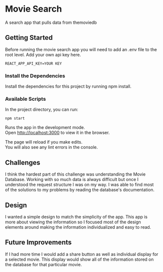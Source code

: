 # Movie Search

A search app that pulls data from themoviedb

## Getting Started

Before running the movie search app you will need to add an .env file to the root level. Add your own api key here.

```
REACT_APP_API_KEY=YOUR KEY
```

### Install the Dependencies

Install the dependencies for this project by running npm install.

### Available Scripts

In the project directory, you can run:

```
npm start
```

Runs the app in the development mode.<br>
Open [http://localhost:3000](http://localhost:3000) to view it in the browser.

The page will reload if you make edits.<br>
You will also see any lint errors in the console.

## Challenges

I think the hardest part of this challenge was understanding the Movie Database. Working with so much data is always difficult but once I understood the request structure I was on my way. I was able to find most of the solutions to my problems by reading the database's documentation.

## Design

I wanted a simple design to match the simplicity of the app. This app is more about viewing the information so I focused most of the design elements around making the information individualized and easy to read.

## Future Improvements

If I had more time I would add a share button as well as individual display for a selected movie. This display would show all of the information stored on the database for that particular movie.
